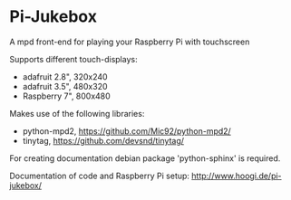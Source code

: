 # Pi-Jukebox
A mpd front-end for playing your Raspberry Pi with touchscreen

Supports different touch-displays:
  - adafruit 2.8", 320x240
  - adafruit 3.5", 480x320
  - Raspberry 7", 800x480

Makes use of the following libraries:
  - python-mpd2, https://github.com/Mic92/python-mpd2/
  - tinytag,  https://github.com/devsnd/tinytag/

For creating documentation debian package 'python-sphinx' is required.

Documentation of code and Raspberry Pi setup: 
http://www.hoogi.de/pi-jukebox/
